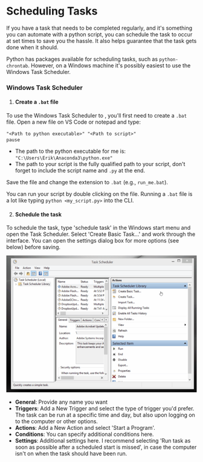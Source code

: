 # Scheduling Tasks

If you have a task that needs to be completed regularly, and it's something you can automate with a python script, you can schedule the task to occur at set  times to save you the hassle. It also helps guarantee that the task gets done when it should.

Python has packages available for scheduling tasks, such as `python-chrontab`. However, on a Windows machine it's possibly easiest to use the Windows Task Scheduler.

### Windows Task Scheduler

1. #### Create a `.bat` file

To use the Windows Task Scheduler to , you'll first need to create a `.bat` file. Open a new file on VS Code or notepad and type:

```
"<Path to python executable>" "<Path to script>"
pause
```

* The path to the python executable for me is: `"C:\Users\Erik\Anaconda3\python.exe"` 
* The path to your script is the fully qualified path to your script, don't forget to include the script name and `.py` at the end.

Save the file and change the extension to `.bat` (e.g., `run_me.bat`).

You can run your script by double clicking on the file. Running a `.bat` file is a lot like typing `python <my_script.py>` into the CLI.

2. #### Schedule the task

To schedule the task, type 'schedule task' in the Windows start menu and open the Task Scheduler. Select 'Create Basic Task...' and work through the interface. You can open the settings dialog box for more options (see below) before saving.

![task-scheduler](assets/task-scheduler.gif)



* **General**: Provide any name you want
* **Triggers**: Add a New Trigger and select the type of trigger you'd prefer. The task can be run at a specific time and day, but also upon logging on to the computer or other options.
* **Actions**: Add a New Action and select 'Start a Program'.
* **Conditions**: You can specify additional conditions here.
* **Settings**: Additional settings here. I recommend selecting 'Run task as soon as possible after a scheduled start is missed', in case the computer isn't on when the task should have been run.



